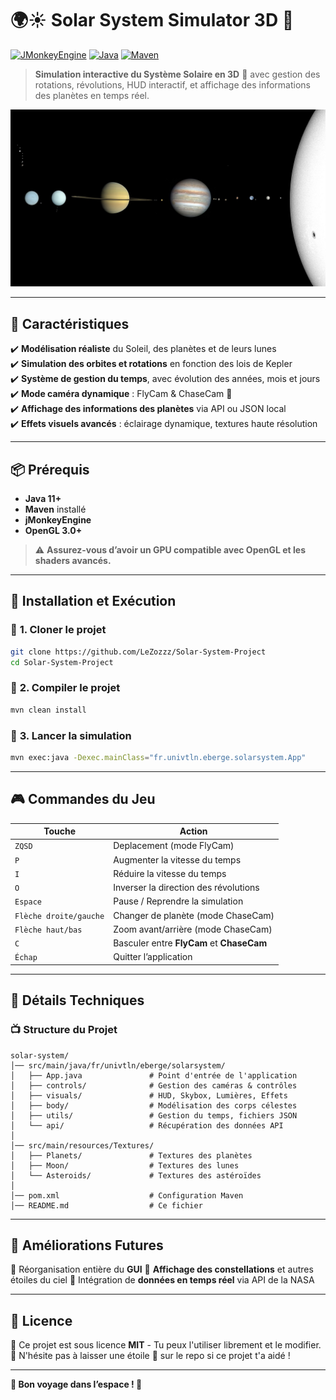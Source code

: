 # 🌍☀️ Solar System Simulator 3D 🚀

[![JMonkeyEngine](https://img.shields.io/badge/Engine-jMonkeyEngine-blue?style=for-the-badge&logo=java)](https://jmonkeyengine.org/)
[![Java](https://img.shields.io/badge/Java-11+-red?style=for-the-badge&logo=java)](https://www.oracle.com/java/)
[![Maven](https://img.shields.io/badge/Build-Maven-yellow?style=for-the-badge&logo=apache-maven)](https://maven.apache.org/)

> **Simulation interactive du Système Solaire en 3D** 🌌 avec gestion des rotations, révolutions, HUD interactif, et affichage des informations des planètes en temps réel.

![logo](SolarSystem/src/main/resources/Logo/logo.jpg)

---

## 🎯 **Caractéristiques**
✔️ **Modélisation réaliste** du Soleil, des planètes et de leurs lunes  
✔️ **Simulation des orbites et rotations** en fonction des lois de Kepler  
✔️ **Système de gestion du temps**, avec évolution des années, mois et jours  
✔️ **Mode caméra dynamique** : FlyCam & ChaseCam 🚀  
✔️ **Affichage des informations des planètes** via API ou JSON local  
✔️ **Effets visuels avancés** : éclairage dynamique, textures haute résolution  

---

## 📦 **Prérequis**
- **Java 11+**  
- **Maven** installé  
- **jMonkeyEngine**  
- **OpenGL 3.0+**  

> ⚠️ **Assurez-vous d’avoir un GPU compatible avec OpenGL et les shaders avancés.**

---

## 🚀 **Installation et Exécution**
### 🔹 **1. Cloner le projet**
```bash
git clone https://github.com/LeZozzz/Solar-System-Project
cd Solar-System-Project
```

### 🔹 **2. Compiler le projet**
```bash
mvn clean install
```

### 🔹 **3. Lancer la simulation**
```bash
mvn exec:java -Dexec.mainClass="fr.univtln.eberge.solarsystem.App"
```

---

## 🎮 **Commandes du Jeu**
| Touche | Action |
|--------|--------|
| `ZQSD` | Deplacement (mode FlyCam) |
| `P` | Augmenter la vitesse du temps |
| `I` | Réduire la vitesse du temps |
| `O` | Inverser la direction des révolutions |
| `Espace` | Pause / Reprendre la simulation |
| `Flèche droite/gauche` | Changer de planète (mode ChaseCam) |
| `Flèche haut/bas` | Zoom avant/arrière (mode ChaseCam) |
| `C` | Basculer entre **FlyCam** et **ChaseCam** |
| `Échap` | Quitter l’application |

---

## 🌌 **Détails Techniques**
### 📺 **Structure du Projet**
```
solar-system/
│── src/main/java/fr/univtln/eberge/solarsystem/
│   ├── App.java               # Point d'entrée de l'application
│   ├── controls/              # Gestion des caméras & contrôles
│   ├── visuals/               # HUD, Skybox, Lumières, Effets
│   ├── body/                  # Modélisation des corps célestes
│   ├── utils/                 # Gestion du temps, fichiers JSON
│   └── api/                   # Récupération des données API
│
│── src/main/resources/Textures/
│   ├── Planets/               # Textures des planètes
│   ├── Moon/                  # Textures des lunes
│   └── Asteroids/             # Textures des astéroïdes
│
│── pom.xml                    # Configuration Maven
│── README.md                  # Ce fichier
```

---

## 🌟 **Améliorations Futures**
🔹 Réorganisation entière du **GUI**
🔹 **Affichage des constellations** et autres étoiles du ciel
🔹 Intégration de **données en temps réel** via API de la NASA

---

## 📝 **Licence**
📝 Ce projet est sous licence **MIT** - Tu peux l'utiliser librement et le modifier.
🌟 N'hésite pas à laisser une étoile 🌟 sur le repo si ce projet t'a aidé !

---

**🚀 Bon voyage dans l’espace ! 🚀**


